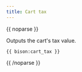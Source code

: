 ```yaml
---
title: Cart tax
---
```

{{ noparse }}

Outputs the cart's tax value.

    {{ bison:cart_tax }}

{{ /noparse }}
